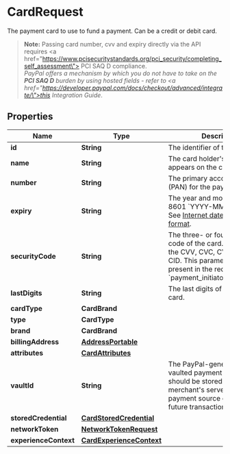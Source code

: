 

# CardRequest

The payment card to use to fund a payment. Can be a credit or debit card.<blockquote><strong>Note:</strong> Passing card number, cvv and expiry directly via the API requires <a href=\"https://www.pcisecuritystandards.org/pci_security/completing_self_assessment\"> PCI SAQ D compliance</a>. <br>*PayPal offers a mechanism by which you do not have to take on the <strong>PCI SAQ D</strong> burden by using hosted fields - refer to <a href=\"https://developer.paypal.com/docs/checkout/advanced/integrate/\">this Integration Guide</a>*.</blockquote>

## Properties

| Name | Type | Description | Notes |
|------------ | ------------- | ------------- | -------------|
|**id** | **String** | The identifier of the instrument. |  [optional] |
|**name** | **String** | The card holder&#39;s name as it appears on the card. |  [optional] |
|**number** | **String** | The primary account number (PAN) for the payment card. |  [optional] |
|**expiry** | **String** | The year and month, in ISO-8601 &#x60;YYYY-MM&#x60; date format. See [Internet date and time format](https://tools.ietf.org/html/rfc3339#section-5.6). |  [optional] |
|**securityCode** | **String** | The three- or four-digit security code of the card. Also known as the CVV, CVC, CVN, CVE, or CID. This parameter cannot be present in the request when &#x60;payment_initiator&#x3D;MERCHANT&#x60;. |  [optional] |
|**lastDigits** | **String** | The last digits of the payment card. |  [optional] [readonly] |
|**cardType** | **CardBrand** |  |  [optional] |
|**type** | **CardType** |  |  [optional] |
|**brand** | **CardBrand** |  |  [optional] |
|**billingAddress** | [**AddressPortable**](AddressPortable.md) |  |  [optional] |
|**attributes** | [**CardAttributes**](CardAttributes.md) |  |  [optional] |
|**vaultId** | **String** | The PayPal-generated ID for the vaulted payment source. This ID should be stored on the merchant&#39;s server so the saved payment source can be used for future transactions. |  [optional] |
|**storedCredential** | [**CardStoredCredential**](CardStoredCredential.md) |  |  [optional] |
|**networkToken** | [**NetworkTokenRequest**](NetworkTokenRequest.md) |  |  [optional] |
|**experienceContext** | [**CardExperienceContext**](CardExperienceContext.md) |  |  [optional] |



